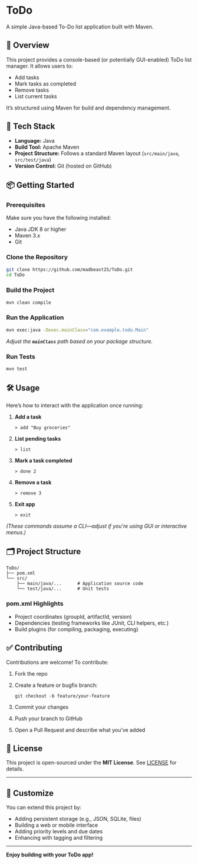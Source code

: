 # ToDo

A simple Java-based To-Do list application built with Maven.

## 📝 Overview

This project provides a console-based (or potentially GUI-enabled) ToDo list manager. It allows users to:

* Add tasks
* Mark tasks as completed
* Remove tasks
* List current tasks

It’s structured using Maven for build and dependency management.

## 🚀 Tech Stack

* **Language:** Java
* **Build Tool:** Apache Maven
* **Project Structure:** Follows a standard Maven layout (`src/main/java`, `src/test/java`)
* **Version Control:** Git (hosted on GitHub)

## 📦 Getting Started

### Prerequisites

Make sure you have the following installed:

* Java JDK 8 or higher
* Maven 3.x
* Git

### Clone the Repository

```bash
git clone https://github.com/madbeast25/ToDo.git
cd ToDo
```

### Build the Project

```bash
mvn clean compile
```

### Run the Application

```bash
mvn exec:java -Dexec.mainClass="com.example.todo.Main"
```

*Adjust the **`mainClass`** path based on your package structure.*

### Run Tests

```bash
mvn test
```

## 🛠️ Usage

Here’s how to interact with the application once running:

1. **Add a task**

   ```
   > add "Buy groceries"
   ```
2. **List pending tasks**

   ```
   > list
   ```
3. **Mark a task completed**

   ```
   > done 2
   ```
4. **Remove a task**

   ```
   > remove 3
   ```
5. **Exit app**

   ```
   > exit
   ```

*(These commands assume a CLI—adjust if you're using GUI or interactive menus.)*

## 🗂️ Project Structure

```
ToDo/
├── pom.xml
└── src/
    ├── main/java/...      # Application source code
    └── test/java/...      # Unit tests
```

### pom.xml Highlights

* Project coordinates (groupId, artifactId, version)
* Dependencies (testing frameworks like JUnit, CLI helpers, etc.)
* Build plugins (for compiling, packaging, executing)

## ✅ Contributing

Contributions are welcome! To contribute:

1. Fork the repo
2. Create a feature or bugfix branch:

   ```
   git checkout -b feature/your-feature
   ```
3. Commit your changes
4. Push your branch to GitHub
5. Open a Pull Request and describe what you’ve added

## 📄 License

This project is open-sourced under the **MIT License**. See [LICENSE](LICENSE) for details.

---

## 📌 Customize

You can extend this project by:

* Adding persistent storage (e.g., JSON, SQLite, files)
* Building a web or mobile interface
* Adding priority levels and due dates
* Enhancing with tagging and filtering

---

**Enjoy building with your ToDo app!**
